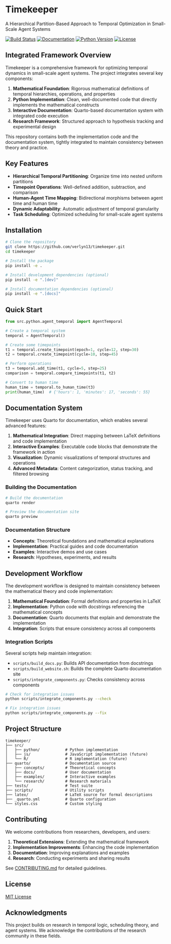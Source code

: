 # Timekeeper

A Hierarchical Partition-Based Approach to Temporal Optimization in Small-Scale Agent Systems

[![Build Status](https://github.com/verlyn13/timekeeper/workflows/Timekeeper%20CI/CD/badge.svg)](https://github.com/verlyn13/timekeeper/actions)
[![Documentation](https://img.shields.io/badge/docs-latest-blue.svg)](https://verlyn13.github.io/timekeeper/)
[![Python Version](https://img.shields.io/badge/python-3.7%2B-blue.svg)](https://www.python.org/downloads/)
[![License](https://img.shields.io/badge/license-MIT-green.svg)](LICENSE.md)

## Integrated Framework Overview

Timekeeper is a comprehensive framework for optimizing temporal dynamics in small-scale agent systems. The project integrates several key components:

1. **Mathematical Foundation**: Rigorous mathematical definitions of temporal hierarchies, operations, and properties
2. **Python Implementation**: Clean, well-documented code that directly implements the mathematical constructs
3. **Interactive Documentation**: Quarto-based documentation system with integrated code execution
4. **Research Framework**: Structured approach to hypothesis tracking and experimental design

This repository contains both the implementation code and the documentation system, tightly integrated to maintain consistency between theory and practice.

## Key Features

- **Hierarchical Temporal Partitioning**: Organize time into nested uniform partitions
- **Timepoint Operations**: Well-defined addition, subtraction, and comparison
- **Human-Agent Time Mapping**: Bidirectional morphisms between agent time and human time
- **Dynamic Adaptability**: Automatic adjustment of temporal granularity
- **Task Scheduling**: Optimized scheduling for small-scale agent systems

## Installation

```bash
# Clone the repository
git clone https://github.com/verlyn13/timekeeper.git
cd timekeeper

# Install the package
pip install -e .

# Install development dependencies (optional)
pip install -e ".[dev]"

# Install documentation dependencies (optional)
pip install -e ".[docs]"
```

## Quick Start

```python
from src.python.agent_temporal import AgentTemporal

# Create a temporal system
temporal = AgentTemporal()

# Create some timepoints
t1 = temporal.create_timepoint(epoch=1, cycle=12, step=30)
t2 = temporal.create_timepoint(cycle=10, step=45)

# Perform operations
t3 = temporal.add_time(t1, cycle=5, step=25)
comparison = temporal.compare_timepoints(t1, t2)

# Convert to human time
human_time = temporal.to_human_time(t3)
print(human_time)  # {'hours': 1, 'minutes': 17, 'seconds': 55}
```

## Documentation System

Timekeeper uses Quarto for documentation, which enables several advanced features:

1. **Mathematical Integration**: Direct mapping between LaTeX definitions and code implementation
2. **Interactive Examples**: Executable code blocks that demonstrate the framework in action
3. **Visualization**: Dynamic visualizations of temporal structures and operations
4. **Advanced Metadata**: Content categorization, status tracking, and filtered browsing

### Building the Documentation

```bash
# Build the documentation
quarto render

# Preview the documentation site
quarto preview
```

### Documentation Structure

- **Concepts**: Theoretical foundations and mathematical explanations
- **Implementation**: Practical guides and code documentation
- **Examples**: Interactive demos and use cases
- **Research**: Hypotheses, experiments, and results

## Development Workflow

The development workflow is designed to maintain consistency between the mathematical theory and code implementation:

1. **Mathematical Foundation**: Formal definitions and properties in LaTeX
2. **Implementation**: Python code with docstrings referencing the mathematical concepts
3. **Documentation**: Quarto documents that explain and demonstrate the implementation
4. **Integration**: Scripts that ensure consistency across all components

### Integration Scripts

Several scripts help maintain integration:

- `scripts/build_docs.py`: Builds API documentation from docstrings
- `scripts/build_website.sh`: Builds the complete Quarto documentation site
- `scripts/integrate_components.py`: Checks consistency across components

```bash
# Check for integration issues
python scripts/integrate_components.py --check

# Fix integration issues
python scripts/integrate_components.py --fix
```

## Project Structure

```
timekeeper/
├── src/
│   ├── python/           # Python implementation
│   ├── js/               # JavaScript implementation (future)
│   └── R/                # R implementation (future)
├── quarto/               # Documentation source
│   ├── concepts/         # Theoretical concepts
│   ├── docs/             # User documentation
│   ├── examples/         # Interactive examples
│   └── research/         # Research materials
├── tests/                # Test suite
├── scripts/              # Utility scripts
├── latex/                # LaTeX source for formal descriptions
├── _quarto.yml           # Quarto configuration
└── styles.css            # Custom styling
```

## Contributing

We welcome contributions from researchers, developers, and users:

1. **Theoretical Extensions**: Extending the mathematical framework
2. **Implementation Improvements**: Enhancing the code implementation
3. **Documentation**: Improving explanations and examples
4. **Research**: Conducting experiments and sharing results

See [CONTRIBUTING.md](CONTRIBUTING.md) for detailed guidelines.

## License

[MIT License](LICENSE.md)

## Acknowledgments

This project builds on research in temporal logic, scheduling theory, and agent systems. We acknowledge the contributions of the research community in these fields.

